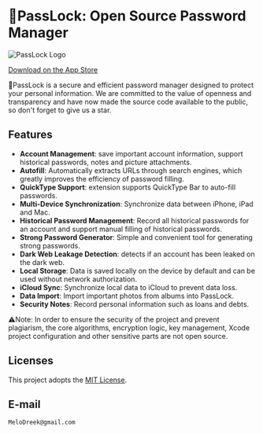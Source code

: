 # PassLock: Open Source Password Manager

![PassLock Logo](https://is1-ssl.mzstatic.com/image/thumb/Purple221/v4/71/22/34/712234a9-7089-a1fc-841b-594cd98b0c15/AppIcon-0-0-1x_U007epad-0-0-85-220.png/100x100bb.jpg)

[Download on the App Store](https://apps.apple.com/app/id1669178334)

🔑PassLock is a secure and efficient password manager designed to protect your personal information. We are committed to the value of openness and transparency and have now made the source code available to the public, so don't forget to give us a star.

## Features

- **Account Management**: save important account information, support historical passwords, notes and picture attachments.
- **Autofill**: Automatically extracts URLs through search engines, which greatly improves the efficiency of password filling.
- **QuickType Support**: extension supports QuickType Bar to auto-fill passwords.
- **Multi-Device Synchronization**: Synchronize data between iPhone, iPad and Mac.
- **Historical Password Management**: Record all historical passwords for an account and support manual filling of historical passwords.
- **Strong Password Generator**: Simple and convenient tool for generating strong passwords.
- **Dark Web Leakage Detection**: detects if an account has been leaked on the dark web.
- **Local Storage**: Data is saved locally on the device by default and can be used without network authorization.
- **iCloud Sync**: Synchronize local data to iCloud to prevent data loss.
- **Data Import**: Import important photos from albums into PassLock.
- **Security Notes**: Record personal information such as loans and debts.

⚠️Note: In order to ensure the security of the project and prevent plagiarism, the core algorithms, encryption logic, key management, Xcode project configuration and other sensitive parts are not open source.

## Licenses

This project adopts the [MIT License](./LICENSE).

## E-mail

```bash
MeloDreek@gmail.com
